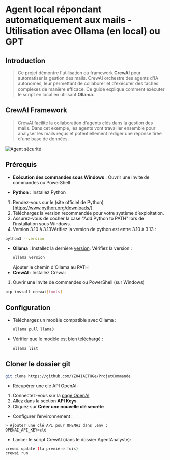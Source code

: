 # Agent local répondant automatiquement aux mails - Utilisation avec Ollama (en local) ou GPT 

## Introduction

> Ce projet démontre l'utilisation du framework **CrewAI** pour automatiser la gestion des mails. CrewAI orchestre des agents d'IA autonomes, leur permettant de collaborer et d'exécuter des tâches complexes de manière efficace. Ce guide explique comment exécuter le script en local en utilisant **Ollama**.

## CrewAI Framework

> CrewAI facilite la collaboration d'agents clés dans la gestion des mails. Dans cet exemple, les agents vont travailler ensemble pour analyser les mails reçus et potentiellement rédiger une réponse tirée d'une base de données.


![Agent sécurité](https://github.com/user-attachments/assets/5893a013-816f-41b6-8f5e-f21dec4df30e)


## Prérequis
- **Exécution des commandes sous Windows** : Ouvrir une invite de commandes ou PowerShell

- **Python** : Installez Python
1. Rendez-vous sur le (site officiel de Python)[https://www.python.org/downloads/].
2. Téléchargez la version recommandée pour votre système d’exploitation.
3. Assurez-vous de cocher la case "Add Python to PATH" lors de l’installation sous Windows.
4. Version 3.10 à 3.13Vérifiez la version de python est entre 3.10 à 3.13 :
  ```bash
  python3 --version
```
- **Ollama** :
   Installez la dernière [version](https://ollama.com/).
   Vérifiez la version :
  ```bash
  ollama version
  ```
  Ajouter le chemin d'Ollama au PATH
- **CrewAI** : Installez Crewai
1. Ouvrir une Invite de commandes ou PowerShell (sur Windows)
  ```bash
  pip install crewai[tools]
```

## Configuration
 - Téléchargez un modèle compatible avec Ollama : 
   ```bash
   ollama pull llama3
 - Vérifier que le modèle est bien téléchargé :
    ```bash
    ollama list
  ## Cloner le dossier git
```bash
git clone https://github.com/YZO4IAETHGe/ProjetCommande
```
 - Récupérer une clé API OpenAI:
1. Connectez-vous sur la [page OpenAI](https://platform.openai.com/docs/overview)
2. Allez dans la section **API Keys**
3. Cliquez sur **Créer une nouvelle clé secrète**  
 - Configurer l’environnement :
 ```
> Ajouter une clé API pour OPENAI dans .env :
 OPENAI_API_KEY=clé
```
- Lancer le script CrewAI (dans le dossier AgentAnalyste): 
```bash
crewai update (la première fois)
crewai run 
```






    

   

  
  
 
  
  





  

